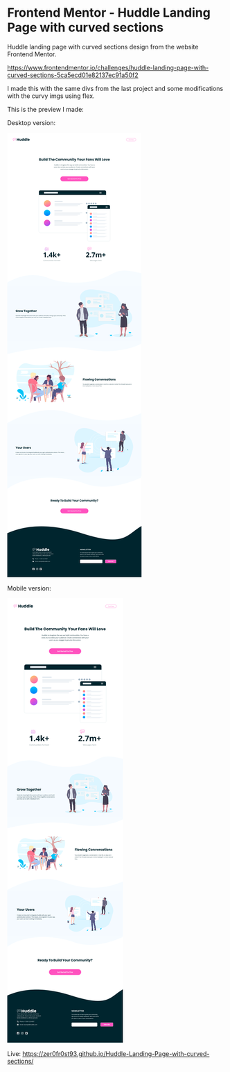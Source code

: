 # Frontend Mentor - Huddle Landing Page with curved sections 

Huddle landing page with curved sections design from the website Frontend Mentor.

https://www.frontendmentor.io/challenges/huddle-landing-page-with-curved-sections-5ca5ecd01e82137ec91a50f2

I made this with the same divs from the last project and some modifications with the curvy imgs using flex. 

This is the preview I made:

Desktop version:

![](FinishedPreview.png)

Mobile version:

![](FinishedPreview-Mobile.png)


Live: https://zer0fr0st93.github.io/Huddle-Landing-Page-with-curved-sections/
